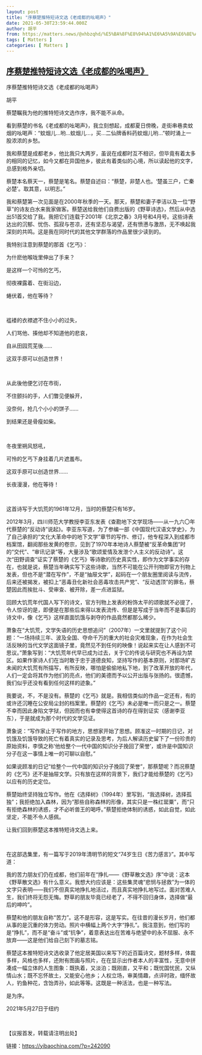```yaml
---
layout: post
title: "序蔡楚推特短诗文选《老成都的吆喝声》"
date: 2021-05-30T23:59:44.000Z
author: 胡平
from: https://matters.news/@xhbzqhd/%E5%BA%8F%E8%94%A1%E6%A5%9A%E6%8E%A8%E7%89%B9%E7%9F%AD%E8%AF%97%E6%96%87%E9%80%89-%E8%80%81%E6%88%90%E9%83%BD%E7%9A%84%E5%90%86%E5%96%9D%E5%A3%B0-bafyreiggyftpgp7iirj5ixr3roubjgewojbkusxkvfc64dyofbpirnuxpm
tags: [ Matters ]
categories: [ Matters ]
---
```

<!--1622419184000-->
[序蔡楚推特短诗文选《老成都的吆喝声》](https://matters.news/@xhbzqhd/%E5%BA%8F%E8%94%A1%E6%A5%9A%E6%8E%A8%E7%89%B9%E7%9F%AD%E8%AF%97%E6%96%87%E9%80%89-%E8%80%81%E6%88%90%E9%83%BD%E7%9A%84%E5%90%86%E5%96%9D%E5%A3%B0-bafyreiggyftpgp7iirj5ixr3roubjgewojbkusxkvfc64dyofbpirnuxpm)
------

<div>
<p>序蔡楚推特短诗文选《老成都的吆喝声》</p><p>胡平</p><p>蔡楚瞩我为他的推特短诗文选作序，我不能不从命。</p><p>看到蔡楚的书名《老成都的吆喝声》，我立刻想起，成都夏日傍晚，走街串巷卖蚊烟的吆喝声：“蚊烟儿...哟...蚊烟儿...，买...二仙牌香料药蚊烟儿哟...”顿时涌上一股浓浓的乡愁。</p><p>我和蔡楚是成都老乡，他比我只大两岁，虽说在成都时互不相识，但毕竟有着太多的相同的记忆，如今又都在异国他乡，彼此有着类似的心境，所以读起他的文字，总感到格外亲切。</p><p>蔡楚本名蔡天一，蔡楚是笔名。蔡楚自述曰：“蔡楚，非楚人也。‘楚虽三户，亡秦必楚’。取其意，以明志。”</p><p>我和蔡楚第一次见面是在2000年秋季的一天。那天，蔡楚和妻子李洁以及一位“野草”的诗友白水来我家做客。蔡楚送给我他们自费出版的《野草诗选》，然后从中选出51首交给了我。我把它们连载于2001年《北京之春》3月号和4月号。这些诗表达出的沉郁、忧伤、孤寂与苍凉，还有坚忍与渴望，还有愤懑与激昂，无不唤起我深刻的共鸣。这是我在同时代的其他文学群落的作品里很少读到的。</p><p>我特别注意到蔡楚的那首《乞丐》：</p><p> 为什麽他喉咙里伸出了手来？</p><p> 是这样一个可怜的乞丐，</p><p> 彻夜裸露着、在街沿边，</p><p> 蜷伏着，他在等待？</p><p><br></p><p> 褴褛的衣襟遮不住小小的过失，</p><p> 人们骂他、揍他却不知道他的悲哀，</p><p> 自从田园荒芜後……　</p><p> 这双手原可以创造世界！</p><p><br></p><p> 从此後他便乞讨在市街，</p><p> 不住颤抖的手，人们瞥见便躲开，</p><p> 没奈何，抢几个小小的饼子……</p><p> 到结果还是骨瘦如柴。 </p><p><br></p><p> 冬夜里朔风怒吼，</p><p> 可怜的乞丐下身挂着几片遮羞布。</p><p> 这双手原可以创造世界……</p><p> 长夜漫漫，他在等待！</p><p><br></p><p>这首诗写于大饥荒的1961年12月，当时的蔡楚只有16岁。</p><p>2012年3月，四川师范大学教授李亚东发表《查勘地下文学现场——从一九六〇年代蔡楚的“反动诗”说起》。李亚东写道，为了参编一部《中国现代汉语文学史》，为了自己承担的“文化大革命中的地下文学”章节的写作、修订，他专程深入到成都市档案馆，翻阅那些发黄的卷宗，见到了1970年本地诗人蔡楚被“反革命集团”时的“交代”、“审讯记录”等，大量涉及“歌颂爱情及发泄个人主义的反动诗”。这次“田野调查”证实了蔡楚的《乞丐》等诗歌的历史真实性，即作为文学事实的存在，也就是说，蔡楚当年确实写下这些诗歌，当然不可能在公开刊物即官方刊物上发表，但也不是“潜在写作”，不是“抽屉文学”，起码在一个朋友圈里阅读与流传，后来还被揭发，被扣上“恶毒丑化新社会恶毒攻击共产党”、“反动透顶”的罪名，蔡楚因此而挨批斗、受审查、被开除，差一点进监狱。</p><p>回顾大饥荒年代国人写下的诗文，官方刊物上发表的粉饰太平的颂歌就不必提了，令人惊讶的是，即便是在那些后来得以发表流传、但是是写成于当年而不是事后的诗文中，像《乞丐》这样直面饥饿与剥夺的作品竟然都那么稀少。</p><p>萧象在“大饥荒，文学失语的历史思想追问”（2007年）一文里就提到了这个问题：“一场持续三年、波及全国、夺命千万的重大的社会灾难现象，在作为社会生活反映的当代文学这面镜子里，竟然见不到任何的映像！说起来实在让人感到不可思议。”萧象写到：“大饥荒年代早已成为过去，关于它的传说与研究也不再设为禁区。如果作家诗人们在当时敢于忠于道德良知，坚持写作的基本原则，对那场旷古未闻的大饥荒有所描写，有所反映，哪怕是偷偷地私下地，到了改革开放的年代，人们一定会将其作为他们的亮点，他们的美德而予以公开出版与张扬的。很遗憾，我们似乎还没有看到任何这样的迹象。”</p><p>我要说，不，不是没有。蔡楚的《乞丐》就是。我相信类似的作品一定还有，有的或许还沉睡在公安局尘封的档案里。蔡楚的《乞丐》未必是唯一而只是之一。蔡楚不幸而因此身陷文字狱，但因而也有幸使得这首诗的存在得到证实（感谢李亚东），于是就成为那个时代的文学见证。</p><p>萧象说：“写作家止于写作的地方，思想家开始了思想。顾准这一时期的日记，对饥饿及饥饿导致的死亡有着真实的记录及思考，为后人解读历史留下了一份珍贵的原始资料，李慎之称‘他给整个一代中国的知识分子挽回了荣誉’，或许是中国知识分子在这一事情上唯一的可聊以自慰。”</p><p>如果说顾准的日记“给整个一代中国的知识分子挽回了荣誉”，那蔡楚呢？而况蔡楚的《乞丐》还不是抽屉文学。只有放在这样的背景下，我们才能给蔡楚的《乞丐》以应有的历史定位。</p><p>蔡楚始终坚持独立写作。他在《选择树》（1994年）里写到，“我选择树，选择孤独”；我拒绝加入森林，因为“那些自称森林的形像，其实只是一株红罂粟”，而“只有拒绝森林的诱惑，才不必听兽王的喝呼。”蔡楚拒绝体制的诱惑，如此自觉，如此坚定，不能不令人感佩。</p><p>让我们回到蔡楚这本推特短诗文选上来。</p><p><br></p><p>在这部选集里，有一篇写于2019年清明节的短文“74岁生日《苦力感言》”。其中写道：</p><p>我的苦力朋友们仍在成都，他们前年在“挣扎——《野草散文选》序”中说：这本《野草散文选》有什么意义。我想大约应该是：这些集灵魂“悲悯与拯救”为一体的文字只表明——我们不但真实地挣扎地活过，而且真实地挣扎地写过。面对苦难人生，我们终将无怨无悔。野草的朋友毕竟已经老了，不得不回归身体，选择做“最后的呻吟”。</p><p>蔡楚和他的朋友自称“苦力”。这不是形容，这是写实。在往昔的漫长岁月，他们都从事的是沉重的体力劳动。照片中横幅上两个大字“挣扎”。我注意到，他们写的是“挣扎”，而不是“奋斗”或“抗争”，着意表达出在苦难与绝望中的永不屈服、永不放弃——这是他们给自己刻下的墓志铭。</p><p>蔡楚这本推特短诗文选收录了他定居美国以来写下的近百篇诗文，题材多样，体裁多样，风格也多样，还附有图画与照片，在在显示出作者本人的丰富性，无意中拼凑成一幅立体的人生图象：既执着，又淡泊；既刚直，又平和；既忧国忧民，又纵情山水；既不忘怀故土，又能安心他乡；人权立场，审美情趣，点评时政，缅怀故人，钓鱼种花，含饴弄孙，如此等等。这既是一种活法，也是一种写法。</p><p>是为序。</p><p>2021年5月27日于纽约</p><p><br></p><p>【议报首发，转载请注明出处】</p><p>链接：<a href="https://yibaochina.com/?p=242090" target="_blank">https://yibaochina.com/?p=242090</a></p>
</div>
